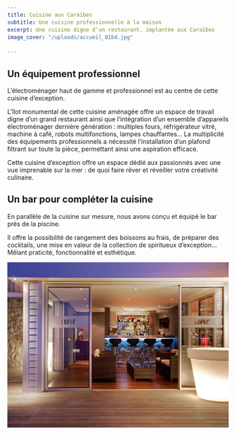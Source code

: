```yaml
---
title: Cuisine aux Caraibes
subtitle: Une cuisine professionnelle à la maison
excerpt: Une cuisine digne d’un restaurant, implantée aux Caraïbes
image_cover: "/uploads/accueil_01bd.jpg"

---
```

## Un équipement professionnel

L’électroménager haut de gamme et professionnel est au centre de cette cuisine d’exception.

L'îlot monumental de cette cuisine aménagée offre un espace de travail digne d’un grand restaurant ainsi que l’intégration d’un ensemble d’appareils électroménager dernière génération : multiples fours, réfrigérateur vitré, machine à café, robots multifonctions, lampes chauffantes… La multiplicité des équipements professionnels a nécessité l’installation d’un plafond filtrant sur toute la pièce, permettant ainsi une aspiration efficace.

Cette cuisine d’exception offre un espace dédié aux passionnés avec une vue imprenable sur la mer : de quoi faire rêver et réveiller votre créativité culinaire.

## Un bar pour compléter la cuisine

En parallèle de la cuisine sur mesure, nous avons conçu et équipé le bar près de la piscine.

Il offre la possibilité de rangement des boissons au frais, de préparer des cocktails, une mise en valeur de la collection de spiritueux d’exception… Mêlant praticité, fonctionnalité et esthétique.

![](/uploads/projet2_2.jpg)